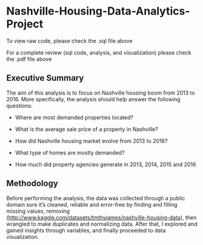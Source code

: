 # Nashville-Housing-Data-Analytics-Project

To view raw code, please check the .sql file above

For a complete review (sql code, analysis, and visualization) please check the .pdf file above

## Executive Summary

The aim of this analysis is to focus on Nashville housing boom from 2013 to 2016. More 
specifically, the analysis should help answer the following questions: 

* Where are most demanded properties located?

* What is the average sale price of a property in Nashville?

* How did Nashville housing market evolve from 2013 to 2016? 

* What type of homes are mostly demanded?

* How much did property agencies generate in 2013, 2014, 2015 and 2016


## Methodology

Before performing the analysis, the data was collected through a public domain 
sure it’s cleaned, reliable and error-free by finding and filling missing values, removing 
(http://www.kaggle.com/datasets/tmthyjames/nashville-housing-data), then wrangled to make
duplicates and normalizing data. After that, I explored and gained insights through variables, 
and finally proceeded to data visualization. 
